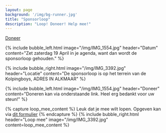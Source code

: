 ```yaml
---
layout: page
background: '/img/bg-runner.jpg'
title: "Sponsorloop"
description: "Loop! Doneer! Help mee!"
---
```


<!-- Doneer button -->
<div class="clearfix text-center">
    <a class="btn btn-primary" href="https://www.rabobank.nl/">Doneer</a>
</div>



{% include bubble_left.html image="/img/IMG_1554.jpg" header="Datum"
content="Zet zaterdag 19 April in je agenda, want dan wordt de sponsorloop gehouden." %}

{% include bubble_right.html image="/img/IMG_3392.jpg" header="Locatie"
content="De sponsorloop is op het terrein van de Kolpingboys, ADRES IN ALKMAAR" %}

{% include bubble_left.html image="/img/IMG_1554.jpg" header="Doneer"
content="Doneren kan via onderstaande link. Heel erg bedankt voor uw steun!" %}

{% capture loop_mee_content %}
Leuk dat je mee wilt lopen. Opgeven kan via [dit formulier](/about)
{% endcapture %}
{% include bubble_right.html header="Loop mee" image="/img/IMG_3392.jpg"
content=loop_mee_content %}
